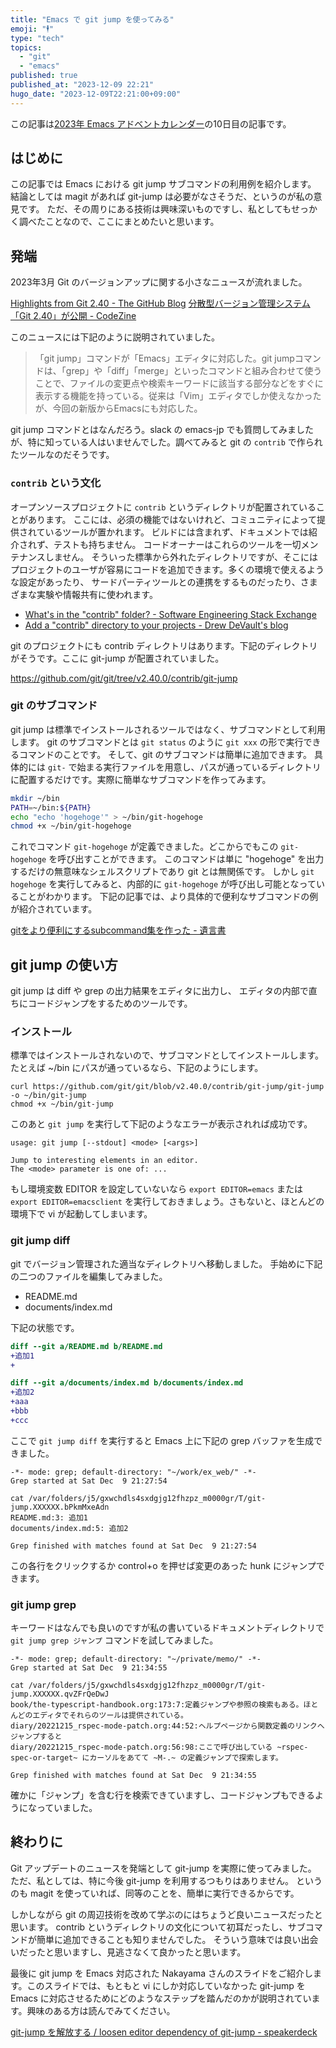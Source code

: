 ```yaml
---
title: "Emacs で git jump を使ってみる"
emoji: "🕴️"
type: "tech"
topics:
  - "git"
  - "emacs"
published: true
published_at: "2023-12-09 22:21"
hugo_date: "2023-12-09T22:21:00+09:00"
---
```


この記事は[2023年 Emacs アドベントカレンダー](https://qiita.com/advent-calendar/2023/emacs)の10日目の記事です。

## はじめに

この記事では Emacs における git jump サブコマンドの利用例を紹介します。 結論としては magit があれば git-jump は必要がなさそうだ、というのが私の意見です。 ただ、その周りにある技術は興味深いものですし、私としてもせっかく調べたことなので、ここにまとめたいと思います。


## 発端

2023年3月 Git のバージョンアップに関する小さなニュースが流れました。

[Highlights from Git 2.40 - The GitHub Blog](https://github.blog/2023-03-13-highlights-from-git-2-40/) [分散型バージョン管理システム「Git 2.40」が公開 - CodeZine](https://codezine.jp/article/detail/17531)

このニュースには下記のように説明されていました。

> 「git jump」コマンドが「Emacs」エディタに対応した。git jumpコマンドは、「grep」や「diff」「merge」といったコマンドと組み合わせて使うことで、ファイルの変更点や検索キーワードに該当する部分などをすぐに表示する機能を持っている。従来は「Vim」エディタでしか使えなかったが、今回の新版からEmacsにも対応した。

git jump コマンドとはなんだろう。slack の emacs-jp でも質問してみましたが、特に知っている人はいませんでした。調べてみると git の `contrib` で作られたツールなのだそうです。

### `contrib` という文化

オープンソースプロジェクトに `contrib` というディレクトリが配置されていることがあります。 ここには、必須の機能ではないけれど、コミュニティによって提供されているツールが置かれます。 ビルドには含まれず、ドキュメントでは紹介されず、テストも持ちません。 コードオーナーはこれらのツールを一切メンテナンスしません。 そういった標準から外れたディレクトリですが、そこにはプロジェクトのユーザが容易にコードを追加できます。多くの環境で使えるような設定があったり、 サードパーティツールとの連携をするものだったり、さまざまな実験や情報共有に使われます。

-   [What's in the "contrib" folder? - Software Engineering Stack Exchange](https://softwareengineering.stackexchange.com/questions/252053/whats-in-the-contrib-folder)
-   [Add a "contrib" directory to your projects - Drew DeVault's blog](https://drewdevault.com/2020/06/06/Add-a-contrib-directory.html)

git のプロジェクトにも contrib ディレクトリはあります。下記のディレクトリがそうです。ここに git-jump が配置されていました。

<https://github.com/git/git/tree/v2.40.0/contrib/git-jump>


### git のサブコマンド

git jump は標準でインストールされるツールではなく、サブコマンドとして利用します。 git のサブコマンドとは `git status` のように `git xxx` の形で実行できるコマンドのことです。 そして、git のサブコマンドは簡単に追加できます。 具体的には `git-` で始まる実行ファイルを用意し、パスが通っているディレクトリに配置するだけです。実際に簡単なサブコマンドを作ってみます。

```sh
mkdir ~/bin
PATH=~/bin:${PATH}
echo "echo 'hogehoge'" > ~/bin/git-hogehoge
chmod +x ~/bin/git-hogehoge
```

これでコマンド `git-hogehoge` が定義できました。どこからでもこの `git-hogehoge` を呼び出すことができます。 このコマンドは単に "hogehoge" を出力するだけの無意味なシェルスクリプトであり git とは無関係です。 しかし `git hogehoge` を実行してみると、内部的に `git-hogehoge` が呼び出し可能となっていることがわかります。 下記の記事では、より具体的で便利なサブコマンドの例が紹介されています。

[gitをより便利にするsubcommand集を作った - 遺言書](https://blog.himanoa.net/50/)


## git jump の使い方

git jump は diff や grep の出力結果をエディタに出力し、 エディタの内部で直ちにコードジャンプをするためのツールです。


### インストール

標準ではインストールされないので、サブコマンドとしてインストールします。 たとえば ~/bin にパスが通っているなら、下記のようにします。

```
curl https://github.com/git/git/blob/v2.40.0/contrib/git-jump/git-jump -o ~/bin/git-jump
chmod +x ~/bin/git-jump
```

このあと `git jump` を実行して下記のようなエラーが表示されれば成功です。

```
usage: git jump [--stdout] <mode> [<args>]

Jump to interesting elements in an editor.
The <mode> parameter is one of: ...
```

もし環境変数 EDITOR を設定していないなら `export EDITOR=emacs` または `export EDITOR=emacsclient` を実行しておきましょう。さもないと、ほとんどの環境下で vi が起動してしまいます。


### git jump diff

git でバージョン管理された適当なディレクトリへ移動しました。 手始めに下記の二つのファイルを編集してみました。

-   README.md
-   documents/index.md

下記の状態です。

```diff
diff --git a/README.md b/README.md
+追加1
+

diff --git a/documents/index.md b/documents/index.md
+追加2
+aaa
+bbb
+ccc
```

ここで `git jump diff` を実行すると Emacs 上に下記の grep バッファを生成できました。

```grep
-*- mode: grep; default-directory: "~/work/ex_web/" -*-
Grep started at Sat Dec  9 21:27:54

cat /var/folders/j5/gxwchdls4sxdgjg12fhzpz_m0000gr/T/git-jump.XXXXXX.bPkmMxeAdn
README.md:3: 追加1
documents/index.md:5: 追加2

Grep finished with matches found at Sat Dec  9 21:27:54
```

この各行をクリックするか control+o を押せば変更のあった hunk にジャンプできます。


### git jump grep

キーワードはなんでも良いのですが私の書いているドキュメントディレクトリで `git jump grep ジャンプ` コマンドを試してみました。

```grep
-*- mode: grep; default-directory: "~/private/memo/" -*-
Grep started at Sat Dec  9 21:34:55

cat /var/folders/j5/gxwchdls4sxdgjg12fhzpz_m0000gr/T/git-jump.XXXXXX.qvZFrQeDwJ
book/the-typescript-handbook.org:173:7:定義ジャンプや参照の検索もある。ほとんどのエディタでそれらのツールは提供されている。
diary/20221215_rspec-mode-patch.org:44:52:ヘルプページから関数定義のリンクへジャンプすると
diary/20221215_rspec-mode-patch.org:56:98:ここで呼び出している ~rspec-spec-or-target~ にカーソルをあてて ~M-.~ の定義ジャンプで探索します。

Grep finished with matches found at Sat Dec  9 21:34:55
```

確かに「ジャンプ」を含む行を検索できていますし、コードジャンプもできるようになっていました。


## 終わりに

Git アップデートのニュースを発端として git-jump を実際に使ってみました。 ただ、私としては、特に今後 git-jump を利用するつもりはありません。 というのも magit を使っていれば、同等のことを、簡単に実行できるからです。

しかしながら git の周辺技術を改めて学ぶのにはちょうど良いニュースだったと思います。 contrib というディレクトリの文化について初耳だったし、サブコマンドが簡単に追加できることも知りませんでした。 そういう意味では良い出会いだったと思いますし、見逃さなくて良かったと思います。

最後に git jump を Emacs 対応された Nakayama さんのスライドをご紹介します。このスライドでは、もともと vi にしか対応していなかった git-jump を Emacs に対応させるためにどのようなステップを踏んだのかが説明されています。興味のある方は読んでみてください。

[git-jump を解放する / loosen editor dependency of git-jump - speakerdeck](https://speakerdeck.com/yoichi/loosen-editor-dependency-of-git-jump)
